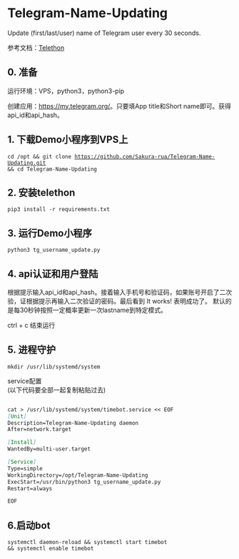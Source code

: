 # Telegram-Name-Updating

Update (first/last/user) name of Telegram user every 30 seconds. 

参考文档：<a href="https://telethon.readthedocs.io/en/stable/">Telethon</a>

## 0. 准备

运行环境：VPS，python3，python3-pip

创建应用：<a href="https://my.telegram.org/">https://my.telegram.org/</a>。只要填App title和Short name即可。获得api_id和api_hash。

## 1. 下载Demo小程序到VPS上

<code>cd /opt && git clone https://github.com/Sakura-rua/Telegram-Name-Updating.git && cd Telegram-Name-Updating</code>

## 2. 安装telethon

<code>pip3 install -r requirements.txt</code>

## 3. 运行Demo小程序

<code>python3 tg_username_update.py</code>

## 4. api认证和用户登陆

根据提示输入api_id和api_hash。接着输入手机号和验证码，如果账号开启了二次验，证根据提示再输入二次验证的密码。最后看到 It works! 表明成功了。 默认的是每30秒钟按照一定概率更新一次lastname到特定模式。

ctrl + c 结束运行

## 5. 进程守护

<code>mkdir /usr/lib/systemd/system</code>

service配置  
(以下代码要全部一起复制粘贴过去)  

```markdown

cat > /usr/lib/systemd/system/timebot.service << EOF
[Unit]
Description=Telegram-Name-Updating daemon
After=network.target

[Install]
WantedBy=multi-user.target

[Service]
Type=simple
WorkingDirectory=/opt/Telegram-Name-Updating
ExecStart=/usr/bin/python3 tg_username_update.py
Restart=always

EOF

```

## 6.启动bot

<code>systemctl daemon-reload && systemctl start timebot && systemctl enable timebot</code>
